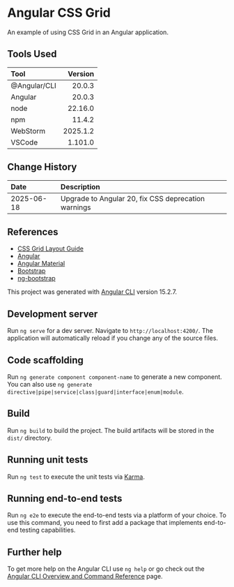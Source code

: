 # Angular CSS Grid

An example of using CSS Grid in an Angular application.

## Tools Used

| Tool             |  Version |
|:-----------------|---------:|
| @Angular/CLI     |   20.0.3 |
| Angular          |   20.0.3 |
| node             |  22.16.0 |
| npm              |   11.4.2 |
| WebStorm         | 2025.1.2 |
| VSCode           |  1.101.0 |


## Change History

| Date       | Description                                         |
|:-----------|:----------------------------------------------------|
| 2025-06-18 | Upgrade to Angular 20, fix CSS deprecation warnings |

## References

* [CSS Grid Layout Guide](https://css-tricks.com/snippets/css/complete-guide-grid/)
* [Angular](https://angular.dev/overview)
* [Angular Material](https://material.angular.io/)
* [Bootstrap](https://getbootstrap.com/)
* [ng-bootstrap](https://ng-bootstrap.github.io/#/home)


This project was generated with [Angular CLI](https://github.com/angular/angular-cli) version 15.2.7.

## Development server

Run `ng serve` for a dev server. Navigate to `http://localhost:4200/`. The application will automatically reload if you change any of the source files.

## Code scaffolding

Run `ng generate component component-name` to generate a new component. You can also use `ng generate directive|pipe|service|class|guard|interface|enum|module`.

## Build

Run `ng build` to build the project. The build artifacts will be stored in the `dist/` directory.

## Running unit tests

Run `ng test` to execute the unit tests via [Karma](https://karma-runner.github.io).

## Running end-to-end tests

Run `ng e2e` to execute the end-to-end tests via a platform of your choice. To use this command, you need to first add a package that implements end-to-end testing capabilities.

## Further help

To get more help on the Angular CLI use `ng help` or go check out the [Angular CLI Overview and Command Reference](https://angular.io/cli) page.
